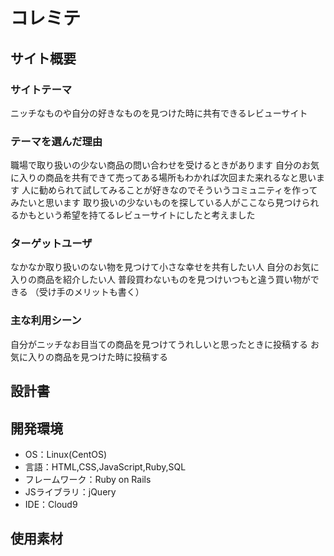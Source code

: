 # コレミテ
## サイト概要
### サイトテーマ
ニッチなものや自分の好きなものを見つけた時に共有できるレビューサイト
### テーマを選んだ理由
職場で取り扱いの少ない商品の問い合わせを受けるときがあります
自分のお気に入りの商品を共有できて売ってある場所もわかれば次回また来れるなと思います
人に勧められて試してみることが好きなのでそういうコミュニティを作ってみたいと思います
取り扱いの少ないものを探している人がここなら見つけられるかもという希望を持てるレビューサイトにしたと考えました
### ターゲットユーザ
なかなか取り扱いのない物を見つけて小さな幸せを共有したい人
自分のお気に入りの商品を紹介したい人
普段買わないものを見つけいつもと違う買い物ができる
（受け手のメリットも書く）
### 主な利用シーン
自分がニッチなお目当ての商品を見つけてうれしいと思ったときに投稿する
お気に入りの商品を見つけた時に投稿する
## 設計書
## 開発環境
- OS：Linux(CentOS)
- 言語：HTML,CSS,JavaScript,Ruby,SQL
- フレームワーク：Ruby on Rails
- JSライブラリ：jQuery
- IDE：Cloud9
## 使用素材
<!-- - 外部サービスの画像素材・音声素材を使用した場合は、必ずサービス名とURLを明記してください。 -->
<!-- - アプリケーションの実装に使用したgem/bootstrapのリファレンスなどの記載は不要です。 -->
<!-- - 使用しない場合は、使用素材の項目をREADMEから削除してください。 -->
<!-- - 架空の団体・題材を前提にポートフォリオを制作する場合、下記のテンプレートを当項目内に記載しましょう。 -->
<!-- 【テンプレート】 -->
<!-- 著作権を考慮し、架空のデータを扱う予定です。 -->
<!-- なお今後、実在するデータを利用する際には、事前に著作権保持者と契約を結んだ上で利用します。 -->